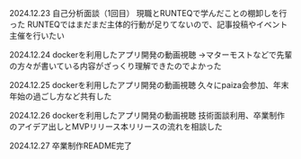 2024.12.23
自己分析面談（1回目）
現職とRUNTEQで学んだことの棚卸しを行った
RUNTEQではまだまだ主体的行動が足りてないので、記事投稿やイベント主催を行いたい

2024.12.24
dockerを利用したアプリ開発の動画視聴
→マターモストなどで先輩の方々が書いている内容がざっくり理解できたのでよかった

2024.12.25
dockerを利用したアプリ開発の動画視聴
久々にpaiza会参加、年末年始の過ごし方など共有した

2024.12.26
dockerを利用したアプリ開発の動画視聴
技術面談利用、卒業制作のアイデア出しとMVPリリース本リリースの流れを相談した

2024.12.27
卒業制作README完了